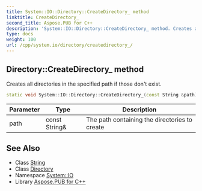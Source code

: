 ```yaml
---
title: System::IO::Directory::CreateDirectory_ method
linktitle: CreateDirectory_
second_title: Aspose.PUB for C++
description: 'System::IO::Directory::CreateDirectory_ method. Creates all directories in the specified path if those don''t exist in C++.'
type: docs
weight: 100
url: /cpp/system.io/directory/createdirectory_/
---
```

## Directory::CreateDirectory_ method


Creates all directories in the specified path if those don't exist.

```cpp
static void System::IO::Directory::CreateDirectory_(const String &path)
```


| Parameter | Type | Description |
| --- | --- | --- |
| path | const String\& | The path containing the directories to create |

## See Also

* Class [String](../../../system/string/)
* Class [Directory](../)
* Namespace [System::IO](../../)
* Library [Aspose.PUB for C++](../../../)
